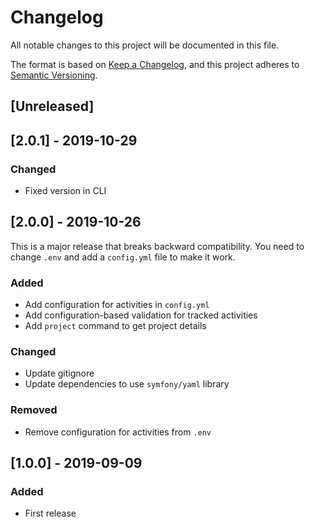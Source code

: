 # Changelog
All notable changes to this project will be documented in this file.

The format is based on [Keep a Changelog](https://keepachangelog.com/en/1.0.0/),
and this project adheres to [Semantic Versioning](https://semver.org/spec/v2.0.0.html).

## [Unreleased]

## [2.0.1] - 2019-10-29
### Changed
- Fixed version in CLI

## [2.0.0] - 2019-10-26
This is a major release that breaks backward compatibility. You need to
change `.env` and add a `config.yml` file to make it work. 

### Added
- Add configuration for activities in `config.yml`
- Add configuration-based validation for tracked activities
- Add `project` command to get project details

### Changed
- Update gitignore
- Update dependencies to use `symfony/yaml` library

### Removed
- Remove configuration for activities from `.env`

## [1.0.0] - 2019-09-09
### Added
- First release
